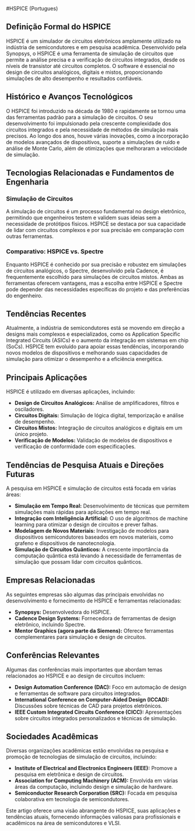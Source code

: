 #HSPICE (Portugues)

## Definição Formal do HSPICE

HSPICE é um simulador de circuitos eletrônicos amplamente utilizado na indústria de semicondutores e em pesquisa acadêmica. Desenvolvido pela Synopsys, o HSPICE é uma ferramenta de simulação de circuitos que permite a análise precisa e a verificação de circuitos integrados, desde os níveis de transistor até circuitos completos. O software é essencial no design de circuitos analógicos, digitais e mistos, proporcionando simulações de alto desempenho e resultados confiáveis.

## Histórico e Avanços Tecnológicos

O HSPICE foi introduzido na década de 1980 e rapidamente se tornou uma das ferramentas padrão para a simulação de circuitos. O seu desenvolvimento foi impulsionado pela crescente complexidade dos circuitos integrados e pela necessidade de métodos de simulação mais precisos. Ao longo dos anos, houve várias inovações, como a incorporação de modelos avançados de dispositivos, suporte a simulações de ruído e análise de Monte Carlo, além de otimizações que melhoraram a velocidade de simulação.

## Tecnologias Relacionadas e Fundamentos de Engenharia

### Simulação de Circuitos

A simulação de circuitos é um processo fundamental no design eletrônico, permitindo que engenheiros testem e validem suas ideias sem a necessidade de protótipos físicos. HSPICE se destaca por sua capacidade de lidar com circuitos complexos e por sua precisão em comparação com outras ferramentas.

### Comparativo: HSPICE vs. Spectre

Enquanto HSPICE é conhecido por sua precisão e robustez em simulações de circuitos analógicos, o Spectre, desenvolvido pela Cadence, é frequentemente escolhido para simulações de circuitos mistos. Ambas as ferramentas oferecem vantagens, mas a escolha entre HSPICE e Spectre pode depender das necessidades específicas do projeto e das preferências do engenheiro.

## Tendências Recentes

Atualmente, a indústria de semicondutores está se movendo em direção a designs mais complexos e especializados, como os Application Specific Integrated Circuits (ASICs) e o aumento da integração em sistemas em chip (SoCs). HSPICE tem evoluído para apoiar essas tendências, incorporando novos modelos de dispositivos e melhorando suas capacidades de simulação para otimizar o desempenho e a eficiência energética.

## Principais Aplicações

HSPICE é utilizado em diversas aplicações, incluindo:

- **Design de Circuitos Analógicos:** Análise de amplificadores, filtros e osciladores.
- **Circuitos Digitais:** Simulação de lógica digital, temporização e análise de desempenho.
- **Circuitos Mistos:** Integração de circuitos analógicos e digitais em um único projeto.
- **Verificação de Modelos:** Validação de modelos de dispositivos e verificação de conformidade com especificações.

## Tendências de Pesquisa Atuais e Direções Futuras

A pesquisa em HSPICE e simulação de circuitos está focada em várias áreas:

- **Simulação em Tempo Real:** Desenvolvimento de técnicas que permitem simulações mais rápidas para aplicações em tempo real.
- **Integração com Inteligência Artificial:** O uso de algoritmos de machine learning para otimizar o design de circuitos e prever falhas.
- **Modelagem de Novos Materiais:** Investigação de modelos para dispositivos semicondutores baseados em novos materiais, como grafeno e dispositivos de nanotecnologia.
- **Simulação de Circuitos Quânticos:** A crescente importância da computação quântica está levando à necessidade de ferramentas de simulação que possam lidar com circuitos quânticos.

## Empresas Relacionadas

As seguintes empresas são algumas das principais envolvidas no desenvolvimento e fornecimento de HSPICE e ferramentas relacionadas:

- **Synopsys:** Desenvolvedora do HSPICE.
- **Cadence Design Systems:** Fornecedora de ferramentas de design eletrônico, incluindo Spectre.
- **Mentor Graphics (agora parte da Siemens):** Oferece ferramentas complementares para simulação e design de circuitos.

## Conferências Relevantes

Algumas das conferências mais importantes que abordam temas relacionados ao HSPICE e ao design de circuitos incluem:

- **Design Automation Conference (DAC):** Foco em automação de design e ferramentas de software para circuitos integrados.
- **International Conference on Computer-Aided Design (ICCAD):** Discussões sobre técnicas de CAD para projetos eletrônicos.
- **IEEE Custom Integrated Circuits Conference (CICC):** Apresentações sobre circuitos integrados personalizados e técnicas de simulação.

## Sociedades Acadêmicas

Diversas organizações acadêmicas estão envolvidas na pesquisa e promoção de tecnologias de simulação de circuitos, incluindo:

- **Institute of Electrical and Electronics Engineers (IEEE):** Promove a pesquisa em eletrônica e design de circuitos.
- **Association for Computing Machinery (ACM):** Envolvida em várias áreas da computação, incluindo design e simulação de hardware.
- **Semiconductor Research Corporation (SRC):** Focada em pesquisa colaborativa em tecnologia de semicondutores.

Este artigo oferece uma visão abrangente do HSPICE, suas aplicações e tendências atuais, fornecendo informações valiosas para profissionais e acadêmicos na área de semicondutores e VLSI.